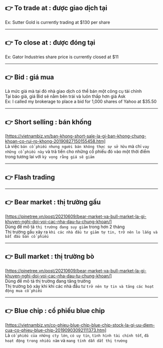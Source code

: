 ## 👉 To trade at : được giao dịch tại

Ex: Sutter Gold is currently trading at $130 per share

---

## 👉 To close at : được đóng tại

Ex: Gator Industries share price is currently closed at $11

---

## 👉 Bid : giá mua

Là mức giá mà tại đó nhà giao dịch có thể bán một công cụ tài chính \
 Tại báo giá, giá Bid sẽ nằm bên trái và luôn thấp hơn giá Ask \
 Ex: I called my brokerage to place a bid for 1,000 shares of Yahoo at $35.50

---

## 👉 Short selling : bán khống

[https://vietnambiz.vn/ban-khong-short-sale-la-gi-ban-khong-chung-khoan-co-rui-ro-khong-20190827150155458.htm] \
 Là việc `bán cổ phiếu nhưng người bán không thực sự sở hữu` mà chỉ `vay những cổ phiếu này` và trả tiền cho những cổ phiếu đó vào một thời điểm trong tương lai với `kỳ vọng rằng giá sẽ giảm`

---

## 👉 Flash trading

---

## 👉 Bear market : thị trường gấu

[https://pinetree.vn/post/20210609/bear-market-va-bull-market-la-gi-khuyen-nghi-doi-voi-cac-nha-dau-tu-chung-khoan/] \
 Dùng để mô tả `thị trường đang suy giảm` trong hơn 2 tháng \
 Thị trường gấu xảy ra `khi các nhà đầu tư giảm tự tin, trở nên lo lắng và bắt đầu bán cổ phiếu`

---

## 👉 Bull market : thị trường bò

[https://pinetree.vn/post/20210609/bear-market-va-bull-market-la-gi-khuyen-nghi-doi-voi-cac-nha-dau-tu-chung-khoan/] \
 Dùng để mô tả thị trường đang tăng trưởng \
 Thị trường bò xảy khi khi các nhà đầu tư `trở nên tự tin và tăng các hoạt động mua cổ phiếu`

---

## 👉 Blue chip : cổ phiếu blue chip

[https://vietnambiz.vn/co-phieu-blue-chip-blue-chip-stock-la-gi-uu-diem-cua-co-phieu-blue-chip-20190903092111373.htm] \
 Là `cổ phiếu của những cty lớn`, `có uy tín`, `tình hình tài chính tốt`, `đã hoạt động trong nhiều năm` và `mang tính dẫn dắt thị trường`
